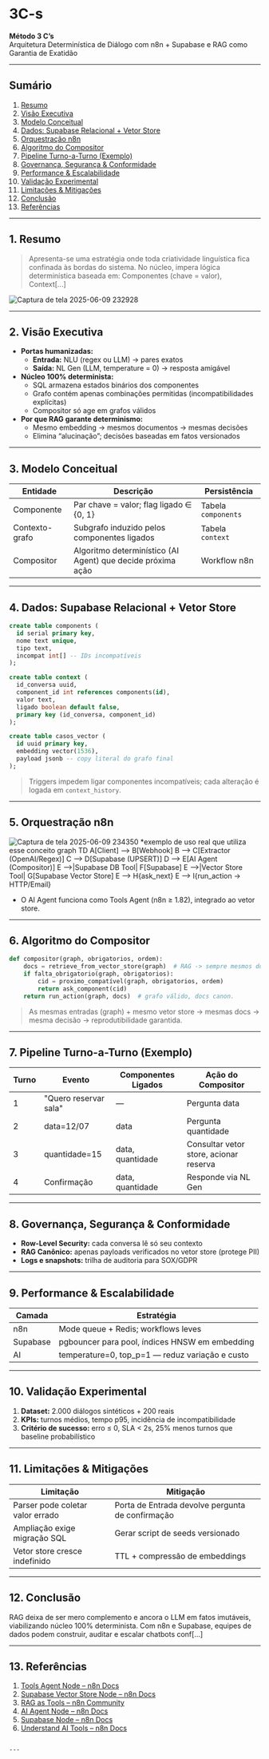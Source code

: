 
# 3C-s

**Método 3 C’s**  
Arquitetura Determinística de Diálogo com n8n + Supabase e RAG como Garantia de Exatidão

---

## Sumário

1. [Resumo](#1-resumo)
2. [Visão Executiva](#2-visão-executiva)
3. [Modelo Conceitual](#3-modelo-conceitual)
4. [Dados: Supabase Relacional + Vetor Store](#4-dados-supabase-relacional--vetor-store)
5. [Orquestração n8n](#5-orquestração-n8n)
6. [Algoritmo do Compositor](#6-algoritmo-do-compositor)
7. [Pipeline Turno-a-Turno (Exemplo)](#7-pipeline-turno-a-turno-exemplo)
8. [Governança, Segurança & Conformidade](#8-governança-segurança--conformidade)
9. [Performance & Escalabilidade](#9-performance--escalabilidade)
10. [Validação Experimental](#10-validação-experimental)
11. [Limitações & Mitigações](#11-limitações--mitigações)
12. [Conclusão](#12-conclusão)
13. [Referências](#13-referências)

---

## 1. Resumo

> Apresenta-se uma estratégia onde toda criatividade linguística fica confinada às bordas do sistema. No núcleo, impera lógica determinística baseada em: Componentes (chave = valor), Context[...]

![Captura de tela 2025-06-09 232928](https://github.com/user-attachments/assets/ab21df32-7c16-4e46-a52a-989c2e446633)

---

## 2. Visão Executiva

- **Portas humanizadas:**
    - **Entrada:** NLU (regex ou LLM) → pares exatos
    - **Saída:** NL Gen (LLM, temperature = 0) → resposta amigável
- **Núcleo 100% determinista:**
    - SQL armazena estados binários dos componentes
    - Grafo contém apenas combinações permitidas (incompatibilidades explícitas)
    - Compositor só age em grafos válidos
- **Por que RAG garante determinismo:**
    - Mesmo embedding → mesmos documentos → mesmas decisões
    - Elimina “alucinação”; decisões baseadas em fatos versionados

---

## 3. Modelo Conceitual

| Entidade         | Descrição                                                                 | Persistência             |
|------------------|---------------------------------------------------------------------------|-------------------------|
| Componente       | Par chave = valor; flag ligado ∈ {0, 1}                                   | Tabela `components`     |
| Contexto-grafo   | Subgrafo induzido pelos componentes ligados                               | Tabela `context`        |
| Compositor       | Algoritmo determinístico (AI Agent) que decide próxima ação               | Workflow n8n            |

---

## 4. Dados: Supabase Relacional + Vetor Store

```sql
create table components (
  id serial primary key,
  nome text unique,
  tipo text,
  incompat int[] -- IDs incompatíveis
);

create table context (
  id_conversa uuid,
  component_id int references components(id),
  valor text,
  ligado boolean default false,
  primary key (id_conversa, component_id)
);

create table casos_vector (
  id uuid primary key,
  embedding vector(1536),
  payload jsonb -- copy literal do grafo final
);
```
> Triggers impedem ligar componentes incompatíveis; cada alteração é logada em `context_history`.

---

## 5. Orquestração n8n

![Captura de tela 2025-06-09 234350](https://github.com/user-attachments/assets/eaaa2ccc-848c-4c44-8521-6217c3001a23)
*exemplo de uso real que utiliza esse conceito
graph TD
A[Client] --> B[Webhook]
B --> C[Extractor (OpenAI/Regex)]
C --> D[Supabase (UPSERT)]
D --> E[AI Agent (Compositor)]
E -->|Supabase DB Tool| F[Supabase]
E -->|Vector Store Tool| G[Supabase Vector Store]
E --> H{ask_next}
E --> I{run_action → HTTP/Email}

- O AI Agent funciona como Tools Agent (n8n ≥ 1.82), integrado ao vetor store.

---

## 6. Algoritmo do Compositor

```python
def compositor(graph, obrigatorios, ordem):
    docs = retrieve_from_vector_store(graph)  # RAG -> sempre mesmos docs
    if falta_obrigatorio(graph, obrigatorios):
        cid = proximo_compatível(graph, obrigatorios, ordem)
        return ask_component(cid)
    return run_action(graph, docs)  # grafo válido, docs canon.
```
> As mesmas entradas (graph) + mesmo vetor store → mesmas docs → mesma decisão → reprodutibilidade garantida.

---

## 7. Pipeline Turno-a-Turno (Exemplo)

| Turno | Evento                   | Componentes Ligados | Ação do Compositor                    |
|-------|--------------------------|---------------------|----------------------------------------|
| 1     | "Quero reservar sala"    | —                   | Pergunta data                          |
| 2     | data=12/07               | data                | Pergunta quantidade                    |
| 3     | quantidade=15            | data, quantidade    | Consultar vetor store, acionar reserva |
| 4     | Confirmação              | data, quantidade    | Responde via NL Gen                    |

---

## 8. Governança, Segurança & Conformidade

- **Row-Level Security:** cada conversa lê só seu contexto
- **RAG Canônico:** apenas payloads verificados no vetor store (protege PII)
- **Logs e snapshots:** trilha de auditoria para SOX/GDPR

---

## 9. Performance & Escalabilidade

| Camada   | Estratégia                                       |
|----------|--------------------------------------------------|
| n8n      | Mode queue + Redis; workflows leves              |
| Supabase | pgbouncer para pool, índices HNSW em embedding   |
| AI       | temperature=0, top_p=1 — reduz variação e custo  |

---

## 10. Validação Experimental

1. **Dataset:** 2.000 diálogos sintéticos + 200 reais
2. **KPIs:** turnos médios, tempo p95, incidência de incompatibilidade
3. **Critério de sucesso:** erro ≤ 0, SLA < 2s, 25% menos turnos que baseline probabilístico

---

## 11. Limitações & Mitigações

| Limitação                        | Mitigação                                      |
|----------------------------------|------------------------------------------------|
| Parser pode coletar valor errado | Porta de Entrada devolve pergunta de confirmação|
| Ampliação exige migração SQL     | Gerar script de seeds versionado               |
| Vetor store cresce indefinido    | TTL + compressão de embeddings                 |

---

## 12. Conclusão

RAG deixa de ser mero complemento e ancora o LLM em fatos imutáveis, viabilizando núcleo 100% determinista. Com n8n e Supabase, equipes de dados podem construir, auditar e escalar chatbots conf[...]

---

## 13. Referências

1. [Tools Agent Node – n8n Docs](https://docs.n8n.io)
2. [Supabase Vector Store Node – n8n Docs](https://docs.n8n.io)
3. [RAG as Tools – n8n Community](https://community.n8n.io)
4. [AI Agent Node – n8n Docs](https://docs.n8n.io)
5. [Supabase Node – n8n Docs](https://docs.n8n.io)
6. [Understand AI Tools – n8n Docs](https://docs.n8n.io)
```

---
